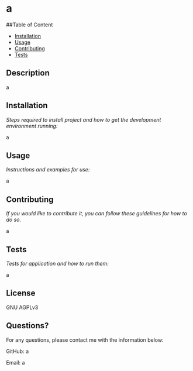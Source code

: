 
  # a

  ##Table of Content

  * [Installation](#installation)
  * [Usage](#usage)
  * [Contributing](#contributing)
  * [Tests](#tests)

  ## Description
  a

  ## Installation

  *Steps required to install project and how to get the development environment running:*

  a

  ## Usage

  *Instructions and examples for use:*

  a

  ## Contributing

  *If you would like to contribute it, you can follow these guidelines for how to do so.*

  a

  ## Tests

  *Tests for application and how to run them:*

  a

  ## License

  GNU AGPLv3

  ## Questions?


  For any questions, please contact me with the information below:

  GitHub: a

  Email: a

